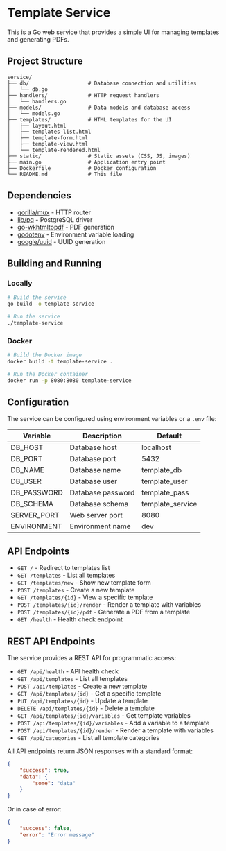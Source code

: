 # Template Service

This is a Go web service that provides a simple UI for managing templates and generating PDFs.

## Project Structure

```
service/
├── db/                   # Database connection and utilities
│   └── db.go
├── handlers/             # HTTP request handlers
│   └── handlers.go
├── models/               # Data models and database access
│   └── models.go
├── templates/            # HTML templates for the UI
│   ├── layout.html
│   ├── templates-list.html
│   ├── template-form.html
│   ├── template-view.html
│   └── template-rendered.html
├── static/               # Static assets (CSS, JS, images)
├── main.go               # Application entry point
├── Dockerfile            # Docker configuration
└── README.md             # This file
```

## Dependencies

- [gorilla/mux](https://github.com/gorilla/mux) - HTTP router
- [lib/pq](https://github.com/lib/pq) - PostgreSQL driver
- [go-wkhtmltopdf](https://github.com/SebastiaanKlippert/go-wkhtmltopdf) - PDF generation
- [godotenv](https://github.com/joho/godotenv) - Environment variable loading
- [google/uuid](https://github.com/google/uuid) - UUID generation

## Building and Running

### Locally

```bash
# Build the service
go build -o template-service

# Run the service
./template-service
```

### Docker

```bash
# Build the Docker image
docker build -t template-service .

# Run the Docker container
docker run -p 8080:8080 template-service
```

## Configuration

The service can be configured using environment variables or a `.env` file:

| Variable    | Description       | Default          |
|-------------|-------------------|------------------|
| DB_HOST     | Database host     | localhost        |
| DB_PORT     | Database port     | 5432             |
| DB_NAME     | Database name     | template_db      |
| DB_USER     | Database user     | template_user    |
| DB_PASSWORD | Database password | template_pass    |
| DB_SCHEMA   | Database schema   | template_service |
| SERVER_PORT | Web server port   | 8080             |
| ENVIRONMENT | Environment name  | dev              |

## API Endpoints

- `GET /` - Redirect to templates list
- `GET /templates` - List all templates
- `GET /templates/new` - Show new template form
- `POST /templates` - Create a new template
- `GET /templates/{id}` - View a specific template
- `POST /templates/{id}/render` - Render a template with variables
- `POST /templates/{id}/pdf` - Generate a PDF from a template
- `GET /health` - Health check endpoint

## REST API Endpoints

The service provides a REST API for programmatic access:

- `GET /api/health` - API health check
- `GET /api/templates` - List all templates
- `POST /api/templates` - Create a new template
- `GET /api/templates/{id}` - Get a specific template
- `PUT /api/templates/{id}` - Update a template
- `DELETE /api/templates/{id}` - Delete a template
- `GET /api/templates/{id}/variables` - Get template variables
- `POST /api/templates/{id}/variables` - Add a variable to a template
- `POST /api/templates/{id}/render` - Render a template with variables
- `GET /api/categories` - List all template categories

All API endpoints return JSON responses with a standard format:

```json
{
    "success": true,
    "data": {
        "some": "data"
    }
}
```

Or in case of error:

```json
{
    "success": false,
    "error": "Error message"
}
```

